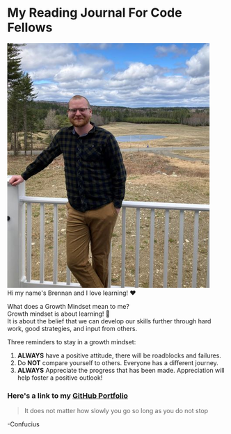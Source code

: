 # My Reading Journal For Code Fellows

![A picture of me Brennan Malone](https://github.com/brennan-malone/reading-notes/blob/46c06258c71439332c62427d4806793e8e64a064/main-profile-pic.jpg)
<br>
Hi my name's Brennan and I love learning! ❤️

What does a Growth Mindset mean to me?  <br>
Growth mindset is about learning! 📖  <br>
It is about the belief that we can develop our skills further through hard work, good strategies, and input from others.

Three reminders to stay in a growth mindset:

1. __ALWAYS__ have a positive attitude, there will be roadblocks and failures.
2. Do __NOT__ compare yourself to others. Everyone has a different journey.
3. __ALWAYS__ Appreciate the progress that has been made. Appreciation will help foster a positive outlook!

### Here's a link to my [GitHub Portfolio](github.com/brennan-malone) 

> It does not matter how slowly you go so long as you do not stop

-Confucius
